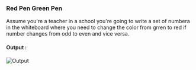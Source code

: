 <h3>Red Pen Green Pen</h3>
<p>Assume you're a teacher in a school you're going to write a set of numbera in the whiteboard where you need to change the color from grren to red if number changes from odd to even and vice versa.</p>
<h4>Output : </h4>
<img src="https://github.com/user-attachments/assets/f6ee931f-0219-4c6b-9484-dafd78c9950a" alt="Output"/>